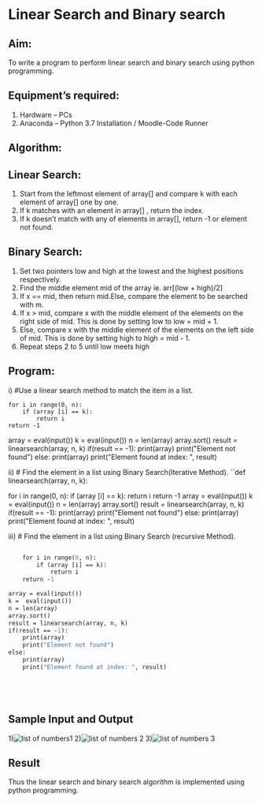 # Linear Search and Binary search
## Aim:
To write a program to perform linear search and binary search using python programming.
## Equipment’s required:
1.	Hardware – PCs
2.	Anaconda – Python 3.7 Installation / Moodle-Code Runner
## Algorithm:
## Linear Search:
1.	Start from the leftmost element of array[] and compare k with each element of array[] one by one.
2.	If k matches with an element in array[] , return the index.
3.	If k doesn’t match with any of elements in array[], return -1 or element not found.
## Binary Search:
1.	Set two pointers low and high at the lowest and the highest positions respectively.
2.	Find the middle element mid of the array ie. arr[(low + high)/2]
3.	If x == mid, then return mid.Else, compare the element to be searched with m.
4.	If x > mid, compare x with the middle element of the elements on the right side of mid. This is done by setting low to low = mid + 1.
5.	Else, compare x with the middle element of the elements on the left side of mid. This is done by setting high to high = mid - 1.
6.	Repeat steps 2 to 5 until low meets high
## Program:
i) #Use a linear search method to match the item in a list.


    for i in range(0, n):
        if (array [i] == k):
            return i
    return -1

array = eval(input())
k =  eval(input())
n = len(array)
array.sort()
result = linearsearch(array, n, k)
if(result == -1):
    print(array)
    print("Element not found")
else:
    print(array)
    print("Element found at index: ", result)



ii) # Find the element in a list using Binary Search(Iterative Method). ``def linearsearch(array, n, k):

for i in range(0, n):
    if (array [i] == k):
        return i
return -1
array = eval(input()) k = eval(input()) n = len(array) array.sort() result = linearsearch(array, n, k) if(result == -1): print(array) print("Element not found") else: print(array) print("Element found at index: ", result)

iii)	# Find the element in a list using Binary Search (recursive Method).
```def linearsearch(array, n, k):

    for i in range(0, n):
        if (array [i] == k):
            return i
    return -1

array = eval(input())
k =  eval(input())
n = len(array)
array.sort()
result = linearsearch(array, n, k)
if(result == -1):
    print(array)
    print("Element not found")
else:
    print(array)
    print("Element found at index: ", result)






```
## Sample Input and Output
1)![list of numbers1](https://user-images.githubusercontent.com/120643262/214905478-8c377fe3-7779-41b6-a1f0-80e1cab67fc6.png)
2)![list of numbers 2](https://user-images.githubusercontent.com/120643262/214905706-1d0ff0c2-e8a9-41a4-bd01-a7d2e10a06b7.png)
3)![list of numbers 3](https://user-images.githubusercontent.com/120643262/214905780-0b834892-5e29-4034-82b4-6adc42847741.png)







## Result
Thus the linear search and binary search algorithm is implemented using python programming.
